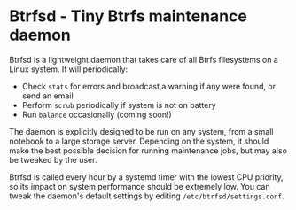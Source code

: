 # Btrfsd - Tiny Btrfs maintenance daemon

Btrfsd is a lightweight daemon that takes care of all Btrfs filesystems on a Linux system.
It will periodically:
 * Check `stats` for errors and broadcast a warning if any were found, or send an email
 * Perform `scrub` periodically if system is not on battery
 * Run `balance` occasionally (coming soon!)

The daemon is explicitly designed to be run on any system, from a small notebook to a large
storage server. Depending on the system, it should make the best possible decision for
running maintenance jobs, but may also be tweaked by the user.

Btrfsd is called every hour by a systemd timer with the lowest CPU priority, so its impact
on system performance should be extremely low.
You can tweak the daemon's default settings by editing `/etc/btrfsd/settings.conf`.
